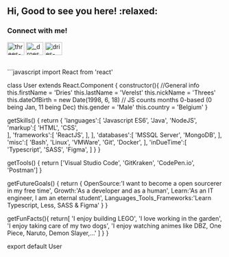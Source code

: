 <h2>Hi, Good to see you here! :relaxed:</h2>
<h3 align="left">Connect with me!</h3>
<p align="left">
<a href="https://codepen.io/threes-was-taken" target="blank"><img align="center" src="https://cdn.jsdelivr.net/npm/simple-icons@3.0.1/icons/codepen.svg" alt="threes-was-taken" height="30" width="40" /></a>
<a href="https://twitter.com/_droes_" target="blank"><img align="center" src="https://cdn.jsdelivr.net/npm/simple-icons@3.0.1/icons/twitter.svg" alt="_droes_" height="30" width="40" /></a>
<a href="https://linkedin.com/in/dries-verelst" target="blank"><img align="center" src="https://cdn.jsdelivr.net/npm/simple-icons@3.0.1/icons/linkedin.svg" alt="dries-verelst" height="30" width="40" /></a>
</p>
<br />
```javascript
import React from 'react'

class User extends React.Component {
  constructor(){
    //General info
    this.firstName = 'Dries'
    this.lastName = 'Verelst'
    this.nickName = 'Threes'
    this.dateOfBirth = new Date(1998, 6, 18) // JS counts months 0-based (0 being Jan, 11 being Dec)
    this.gender = 'Male'
    this.country = 'Belgium'
  }

  getSkills() {
    return {
      'languages':[
      'Javascript ES6',
      'Java',
      'NodeJS',
      'markup':[
        'HTML',
        'CSS',  
        ],
      'frameworks':[
        'ReactJS',
      ],
      ],
      'databases':[
        'MSSQL Server',
        'MongoDB',
      ],
      'misc':[
        'Bash',
        'Linux',
        'VMWare',
        'Git',
        'Docker',
      ],
      'inDueTime':[
        'Typescript',
        'SASS',
        'Figma',
      ]
    }
  }

  getTools() {
    return ['Visual Studio Code', 'GitKraken', 'CodePen.io', 'Postman']
  }

  getFutureGoals() {
    return {
      OpenSource:'I want to become a open sourcerer in my free time',
      Growth:'As a developer and as a human',
      Learn:'As an IT engineer, I am an eternal student',
      Languages_Tools_Frameworks:'Learn Typescript, Less, SASS & Figma'
    }
  }

  getFunFacts(){
    return[
      'I enjoy building LEGO',
      'I love working in the garden',
      'I enjoy taking care of my two dogs',
      'I enjoy watching animes like DBZ, One Piece, Naruto, Demon Slayer,...'
    ]
  }
}

export default User
```
